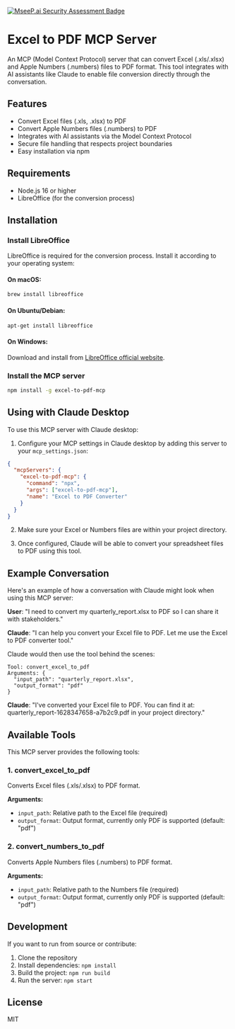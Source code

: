 [![MseeP.ai Security Assessment Badge](https://mseep.net/pr/kmexnx-excel-to-pdf-mcp-badge.png)](https://mseep.ai/app/kmexnx-excel-to-pdf-mcp)

# Excel to PDF MCP Server

An MCP (Model Context Protocol) server that can convert Excel (.xls/.xlsx) and Apple Numbers (.numbers) files to PDF format. This tool integrates with AI assistants like Claude to enable file conversion directly through the conversation.

## Features

- Convert Excel files (.xls, .xlsx) to PDF
- Convert Apple Numbers files (.numbers) to PDF
- Integrates with AI assistants via the Model Context Protocol
- Secure file handling that respects project boundaries
- Easy installation via npm

## Requirements

- Node.js 16 or higher
- LibreOffice (for the conversion process)

## Installation

### Install LibreOffice

LibreOffice is required for the conversion process. Install it according to your operating system:

#### On macOS:
```bash
brew install libreoffice
```

#### On Ubuntu/Debian:
```bash
apt-get install libreoffice
```

#### On Windows:
Download and install from [LibreOffice official website](https://www.libreoffice.org/download/download/).

### Install the MCP server

```bash
npm install -g excel-to-pdf-mcp
```

## Using with Claude Desktop

To use this MCP server with Claude desktop:

1. Configure your MCP settings in Claude desktop by adding this server to your `mcp_settings.json`:

```json
{
  "mcpServers": {
    "excel-to-pdf-mcp": {
      "command": "npx",
      "args": ["excel-to-pdf-mcp"],
      "name": "Excel to PDF Converter"
    }
  }
}
```

2. Make sure your Excel or Numbers files are within your project directory.

3. Once configured, Claude will be able to convert your spreadsheet files to PDF using this tool.

## Example Conversation

Here's an example of how a conversation with Claude might look when using this MCP server:

**User**: "I need to convert my quarterly_report.xlsx to PDF so I can share it with stakeholders."

**Claude**: "I can help you convert your Excel file to PDF. Let me use the Excel to PDF converter tool."

Claude would then use the tool behind the scenes:

```
Tool: convert_excel_to_pdf
Arguments: {
  "input_path": "quarterly_report.xlsx",
  "output_format": "pdf"
}
```

**Claude**: "I've converted your Excel file to PDF. You can find it at: quarterly_report-1628347658-a7b2c9.pdf in your project directory."

## Available Tools

This MCP server provides the following tools:

### 1. convert_excel_to_pdf

Converts Excel files (.xls/.xlsx) to PDF format.

**Arguments:**
- `input_path`: Relative path to the Excel file (required)
- `output_format`: Output format, currently only PDF is supported (default: "pdf")

### 2. convert_numbers_to_pdf

Converts Apple Numbers files (.numbers) to PDF format.

**Arguments:**
- `input_path`: Relative path to the Numbers file (required)
- `output_format`: Output format, currently only PDF is supported (default: "pdf")

## Development

If you want to run from source or contribute:

1. Clone the repository
2. Install dependencies: `npm install`
3. Build the project: `npm run build`
4. Run the server: `npm start`

## License

MIT

